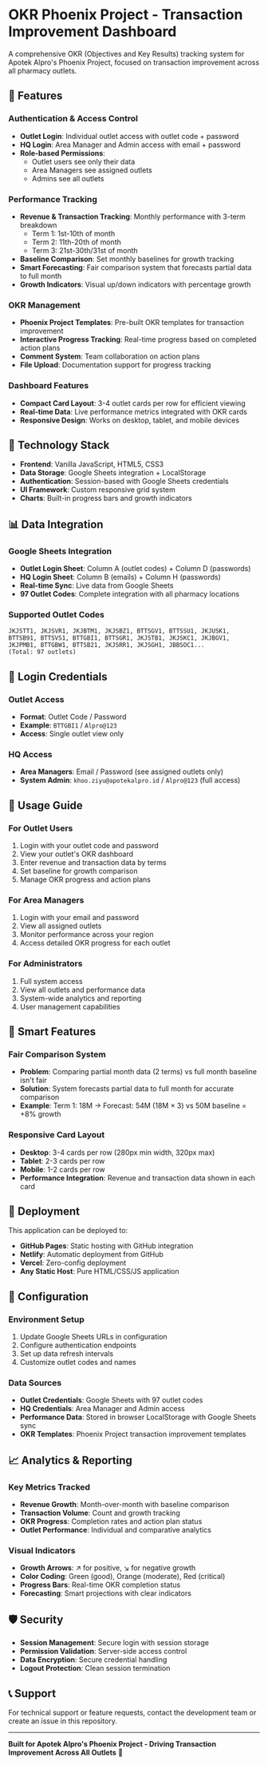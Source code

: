 # OKR Phoenix Project - Transaction Improvement Dashboard

A comprehensive OKR (Objectives and Key Results) tracking system for Apotek Alpro's Phoenix Project, focused on transaction improvement across all pharmacy outlets.

## 🎯 Features

### Authentication & Access Control
- **Outlet Login**: Individual outlet access with outlet code + password
- **HQ Login**: Area Manager and Admin access with email + password
- **Role-based Permissions**: 
  - Outlet users see only their data
  - Area Managers see assigned outlets
  - Admins see all outlets

### Performance Tracking
- **Revenue & Transaction Tracking**: Monthly performance with 3-term breakdown
  - Term 1: 1st-10th of month
  - Term 2: 11th-20th of month  
  - Term 3: 21st-30th/31st of month
- **Baseline Comparison**: Set monthly baselines for growth tracking
- **Smart Forecasting**: Fair comparison system that forecasts partial data to full month
- **Growth Indicators**: Visual up/down indicators with percentage growth

### OKR Management
- **Phoenix Project Templates**: Pre-built OKR templates for transaction improvement
- **Interactive Progress Tracking**: Real-time progress based on completed action plans
- **Comment System**: Team collaboration on action plans
- **File Upload**: Documentation support for progress tracking

### Dashboard Features
- **Compact Card Layout**: 3-4 outlet cards per row for efficient viewing
- **Real-time Data**: Live performance metrics integrated with OKR cards
- **Responsive Design**: Works on desktop, tablet, and mobile devices

## 🚀 Technology Stack

- **Frontend**: Vanilla JavaScript, HTML5, CSS3
- **Data Storage**: Google Sheets integration + LocalStorage
- **Authentication**: Session-based with Google Sheets credentials
- **UI Framework**: Custom responsive grid system
- **Charts**: Built-in progress bars and growth indicators

## 📊 Data Integration

### Google Sheets Integration
- **Outlet Login Sheet**: Column A (outlet codes) + Column D (passwords)
- **HQ Login Sheet**: Column B (emails) + Column H (passwords)  
- **Real-time Sync**: Live data from Google Sheets
- **97 Outlet Codes**: Complete integration with all pharmacy locations

### Supported Outlet Codes
```
JKJSTT1, JKJSVR1, JKJBTM1, JKJSBZ1, BTTSGV1, BTTSSU1, JKJUSK1, 
BTTSB91, BTTSVS1, BTTGBI1, BTTSGR1, JKJSTB1, JKJSKC1, JKJBGV1, 
JKJPMB1, BTTGBW1, BTTSB21, JKJSRR1, JKJSGH1, JBBSOC1...
(Total: 97 outlets)
```

## 🔐 Login Credentials

### Outlet Access
- **Format**: Outlet Code / Password
- **Example**: `BTTGBI1` / `Alpro@123`
- **Access**: Single outlet view only

### HQ Access  
- **Area Managers**: Email / Password (see assigned outlets only)
- **System Admin**: `khoo.ziyu@apotekalpro.id` / `Alpro@123` (full access)

## 📱 Usage Guide

### For Outlet Users
1. Login with your outlet code and password
2. View your outlet's OKR dashboard
3. Enter revenue and transaction data by terms
4. Set baseline for growth comparison
5. Manage OKR progress and action plans

### For Area Managers
1. Login with your email and password
2. View all assigned outlets
3. Monitor performance across your region
4. Access detailed OKR progress for each outlet

### For Administrators
1. Full system access
2. View all outlets and performance data
3. System-wide analytics and reporting
4. User management capabilities

## 🎨 Smart Features

### Fair Comparison System
- **Problem**: Comparing partial month data (2 terms) vs full month baseline isn't fair
- **Solution**: System forecasts partial data to full month for accurate comparison
- **Example**: Term 1: 18M → Forecast: 54M (18M × 3) vs 50M baseline = +8% growth

### Responsive Card Layout
- **Desktop**: 3-4 cards per row (280px min width, 320px max)
- **Tablet**: 2-3 cards per row
- **Mobile**: 1-2 cards per row
- **Performance Integration**: Revenue and transaction data shown in each card

## 🚀 Deployment

This application can be deployed to:
- **GitHub Pages**: Static hosting with GitHub integration
- **Netlify**: Automatic deployment from GitHub
- **Vercel**: Zero-config deployment
- **Any Static Host**: Pure HTML/CSS/JS application

## 🔧 Configuration

### Environment Setup
1. Update Google Sheets URLs in configuration
2. Configure authentication endpoints
3. Set up data refresh intervals
4. Customize outlet codes and names

### Data Sources
- **Outlet Credentials**: Google Sheets with 97 outlet codes
- **HQ Credentials**: Area Manager and Admin access
- **Performance Data**: Stored in browser LocalStorage with Google Sheets sync
- **OKR Templates**: Phoenix Project transaction improvement templates

## 📈 Analytics & Reporting

### Key Metrics Tracked
- **Revenue Growth**: Month-over-month with baseline comparison
- **Transaction Volume**: Count and growth tracking
- **OKR Progress**: Completion rates and action plan status
- **Outlet Performance**: Individual and comparative analytics

### Visual Indicators
- **Growth Arrows**: ↗ for positive, ↘ for negative growth
- **Color Coding**: Green (good), Orange (moderate), Red (critical)
- **Progress Bars**: Real-time OKR completion status
- **Forecasting**: Smart projections with clear indicators

## 🛡️ Security

- **Session Management**: Secure login with session storage
- **Permission Validation**: Server-side access control
- **Data Encryption**: Secure credential handling
- **Logout Protection**: Clean session termination

## 📞 Support

For technical support or feature requests, contact the development team or create an issue in this repository.

---

**Built for Apotek Alpro's Phoenix Project - Driving Transaction Improvement Across All Outlets** 🚀